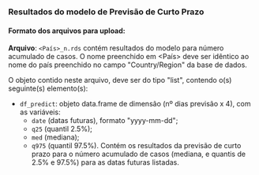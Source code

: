### Resultados do modelo de Previsão de Curto Prazo

#### Formato dos arquivos para upload:

**Arquivo**: `<País>_n.rds` contém resultados do modelo para número acumulado de casos. O nome preenchido em <País> deve ser idêntico ao nome do país preenchido no campo "Country/Region" da base de dados.

O objeto contido neste arquivo, deve ser do tipo "list", contendo o(s) seguinte(s) elemento(s):

- `df_predict`: objeto data.frame de dimensão (nº dias previsão x 4), com as variáveis:
  * `date` (datas futuras), formato "yyyy-mm-dd";
  * `q25` (quantil 2.5%);
  * `med` (mediana);
  * `q975` (quantil 97.5%).
  Contém os resultados da previsão de curto prazo para o número acumulado de casos (mediana, e quantis de 2.5% e 97.5%) para as datas futuras listadas.
